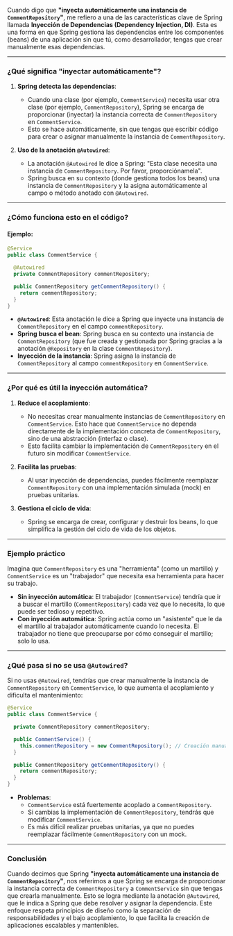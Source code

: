 Cuando digo que **"inyecta automáticamente una instancia de `CommentRepository`"**, me refiero a una de las características clave de Spring llamada **Inyección de Dependencias (Dependency Injection, DI)**. Esta es una forma en que Spring gestiona las dependencias entre los componentes (beans) de una aplicación sin que tú, como desarrollador, tengas que crear manualmente esas dependencias.

---

### **¿Qué significa "inyectar automáticamente"?**

1. **Spring detecta las dependencias**:
    - Cuando una clase (por ejemplo, `CommentService`) necesita usar otra clase (por ejemplo, `CommentRepository`), Spring se encarga de proporcionar (inyectar) la instancia correcta de `CommentRepository` en `CommentService`.
    - Esto se hace automáticamente, sin que tengas que escribir código para crear o asignar manualmente la instancia de `CommentRepository`.

2. **Uso de la anotación `@Autowired`**:
    - La anotación `@Autowired` le dice a Spring: "Esta clase necesita una instancia de `CommentRepository`. Por favor, proporciónamela".
    - Spring busca en su contexto (donde gestiona todos los beans) una instancia de `CommentRepository` y la asigna automáticamente al campo o método anotado con `@Autowired`.

---

### **¿Cómo funciona esto en el código?**

#### **Ejemplo**:
```java
@Service
public class CommentService {

  @Autowired
  private CommentRepository commentRepository;

  public CommentRepository getCommentRepository() {
    return commentRepository;
  }
}
```

- **`@Autowired`**: Esta anotación le dice a Spring que inyecte una instancia de `CommentRepository` en el campo `commentRepository`.
- **Spring busca el bean**: Spring busca en su contexto una instancia de `CommentRepository` (que fue creada y gestionada por Spring gracias a la anotación `@Repository` en la clase `CommentRepository`).
- **Inyección de la instancia**: Spring asigna la instancia de `CommentRepository` al campo `commentRepository` en `CommentService`.

---

### **¿Por qué es útil la inyección automática?**

1. **Reduce el acoplamiento**:
    - No necesitas crear manualmente instancias de `CommentRepository` en `CommentService`. Esto hace que `CommentService` no dependa directamente de la implementación concreta de `CommentRepository`, sino de una abstracción (interfaz o clase).
    - Esto facilita cambiar la implementación de `CommentRepository` en el futuro sin modificar `CommentService`.

2. **Facilita las pruebas**:
    - Al usar inyección de dependencias, puedes fácilmente reemplazar `CommentRepository` con una implementación simulada (mock) en pruebas unitarias.

3. **Gestiona el ciclo de vida**:
    - Spring se encarga de crear, configurar y destruir los beans, lo que simplifica la gestión del ciclo de vida de los objetos.

---

### **Ejemplo práctico**

Imagina que `CommentRepository` es una "herramienta" (como un martillo) y `CommentService` es un "trabajador" que necesita esa herramienta para hacer su trabajo.

- **Sin inyección automática**: El trabajador (`CommentService`) tendría que ir a buscar el martillo (`CommentRepository`) cada vez que lo necesita, lo que puede ser tedioso y repetitivo.
- **Con inyección automática**: Spring actúa como un "asistente" que le da el martillo al trabajador automáticamente cuando lo necesita. El trabajador no tiene que preocuparse por cómo conseguir el martillo; solo lo usa.

---

### **¿Qué pasa si no se usa `@Autowired`?**

Si no usas `@Autowired`, tendrías que crear manualmente la instancia de `CommentRepository` en `CommentService`, lo que aumenta el acoplamiento y dificulta el mantenimiento:

```java
@Service
public class CommentService {

  private CommentRepository commentRepository;

  public CommentService() {
    this.commentRepository = new CommentRepository(); // Creación manual
  }

  public CommentRepository getCommentRepository() {
    return commentRepository;
  }
}
```

- **Problemas**:
    - `CommentService` está fuertemente acoplado a `CommentRepository`.
    - Si cambias la implementación de `CommentRepository`, tendrás que modificar `CommentService`.
    - Es más difícil realizar pruebas unitarias, ya que no puedes reemplazar fácilmente `CommentRepository` con un mock.

---

### **Conclusión**

Cuando decimos que Spring **"inyecta automáticamente una instancia de `CommentRepository`"**, nos referimos a que Spring se encarga de proporcionar la instancia correcta de `CommentRepository` a `CommentService` sin que tengas que crearla manualmente. Esto se logra mediante la anotación `@Autowired`, que le indica a Spring que debe resolver y asignar la dependencia. Este enfoque respeta principios de diseño como la separación de responsabilidades y el bajo acoplamiento, lo que facilita la creación de aplicaciones escalables y mantenibles.